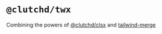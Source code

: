 # `@clutchd/twx`

Combining the powers of [@clutchd/clsx](https://github.com/clutchd/clutchd/tree/main/packages/clsx) and [tailwind-merge](https://github.com/dcastil/tailwind-merge)
